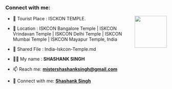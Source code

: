 ### Connect with me:

<img align="right" src="https://avatars.githubusercontent.com/u/112815441?v=4" width="100px;" alt=""/>

- 🌱 Tourist Place : ISCKON TEMPLE.

- 👯 Location : ISKCON Bangalore Temple | ISKCON Vrindavan Temple | ISKCON Delhi Temple | ISKCON Mumbai Temple | ISKCON Mayapur Temple, India

- 📄 Shared File : India-Iskcon-Temple.md

- 👨‍💻 My name : **SHASHANK SINGH**

- 📫 Reach me: **mistershashanksingh@gmail.com**

- 🔭 Connect with me: **[Shashank Singh](https://github.com/mistershashanksingh/)**